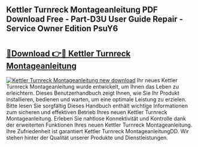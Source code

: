 ## Kettler Turnreck Montageanleitung PDF Download Free - Part-D3U User Guide Repair - Service Owner Edition PsuY6

# <h2><a href="http://df8b2it.blite.top/?on=Kettler+Turnreck+Montageanleitung">🔗Download 👉🔴 Kettler Turnreck Montageanleitung</a></h2>

[![Kettler Turnreck Montageanleitung new download](https://i.imgur.com/lujVjoI.png)](http://df8b2it.blite.top/?on=Kettler+Turnreck+Montageanleitung)
Ihr neues Kettler Turnreck Montageanleitung wurde entwickelt, um Ihnen das Leben zu erleichtern. Dieses Benutzerhandbuch zeigt Ihnen, wie Sie Ihr Produkt installieren, bedienen und warten, um eine optimale Leistung zu erzielen. Bitte lesen Sie sorgfältig Dieses Handbuch enthält wichtige Informationen zum sicheren und effektiven Betrieb Ihres neuen Kettler Turnreck Montageanleitung. Erleben Sie nahtlose Konnektivität und Kontrolle dank der erweiterten Funktionen Ihres neuen Kettler Turnreck Montageanleitung. Ihre Zufriedenheit ist garantiert Kettler Turnreck MontageanleitungDD. Wir stehen hinter der Qualität unserer Produkte und Dienstleistungen.
